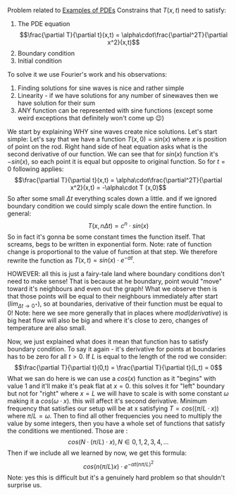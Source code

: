 Problem related to [Examples of PDEs](Examples%20of%20PDEs.md)
Constrains that $T(x,t)$ need to satisfy:
1. The PDE equation $$\frac{\partial T}{\partial t}(x,t) = \alpha\cdot\frac{\partial^2T}{\partial x^2}(x,t)$$
2. Boundary condition
3. Initial condition

To solve it we use Fourier's work and his observations:
1. Finding solutions for sine waves is nice and rather simple
2. Linearity - if we have solutions for any number of sinewaves then we have solution for their sum
3. ANY function can be represented with sine functions (except some weird exceptions that definitely won't come up 😉)

We start by explaining WHY sine waves create nice solutions. Let's start simple: Let's say that we have a function $T(x,0) = sin(x)$ where $x$ is position of point on the rod.
Right hand side of heat equation asks what is the second derivative of our function. We can see that for $sin(x)$ function it's $-sin(x)$, so each point it is equal but opposite to original function. So for $t=0$ following applies: $$\frac{\partial T}{\partial t}(x,t) = \alpha\cdot\frac{\partial^2T}{\partial x^2}(x,t) = -\alpha\cdot T (x,0)$$
So after some small $\Delta t$ everything scales down a little. and if we ignored boundary condition we could simply scale down the entire function. In general:
$$T(x,n\Delta t) = c^n\cdot sin(x)$$
So in fact it's gonna be some constant times the function itself. That screams, begs to be written in exponential form. Note: rate of function change is proportional to the value of function at that step. We therefore rewrite the function as $T(x,t) = sin(x)\cdot e^{-\alpha t}$. 

HOWEVER: all this is just a fairy-tale land where boundary conditions don't need to make sense!
That is because at he boundary, point would "move" toward it's neighbours and even out the graph!
What we observe then is that those points will be equal to their neighbours immediately after start ($lim_{\Delta t \rightarrow 0^+}$), so at boundaries, derivative of their function must be equal to 0! Note: here we see more generally that in places where $mod(derivative)$ is big heat flow will also be big and where it's close to zero, changes of temperature are also small. 

Now, we just explained what does it mean that function has to satisfy boundary condition. To say it again - it's derivative for points at boundaries has to be zero for all $t>0$. If $L$ is equal to the length of the rod we consider: $$\frac{\partial T}{\partial t}(0,t) = \frac{\partial T}{\partial t}(L,t) = 0$$
What we san do here is we can use a $cos(x)$ function as it "begins" with value 1 and it'll make it's peak flat at $x=0$. this solves it for "left" boundary but not for "right" where $x=L$ we will have to scale is with some constant $\omega$ making it a $cos(\omega\cdot x)$. this will affect it's second derivative. Minimum frequency that satisfies our setup will be at x satisfying $T = cos((\pi/L\cdot x))$ where $\pi/L = \omega$. Then to find all other frequencies you need to multiply the value by some  integers, then you have a whole set of functions that satisfy the conditions we mentioned. Those are :$$cos( N\cdot(\pi/L)\cdot x), N\in{0, 1,2,3,4,...}$$
Then if we include all we learned by now, we get this formula: $$cos(n(\pi/L)x)\cdot e^{-\alpha t(n\pi/L)^2}$$
Note: yes this is difficult but it's a genuinely hard problem so that shouldn't surprise us.